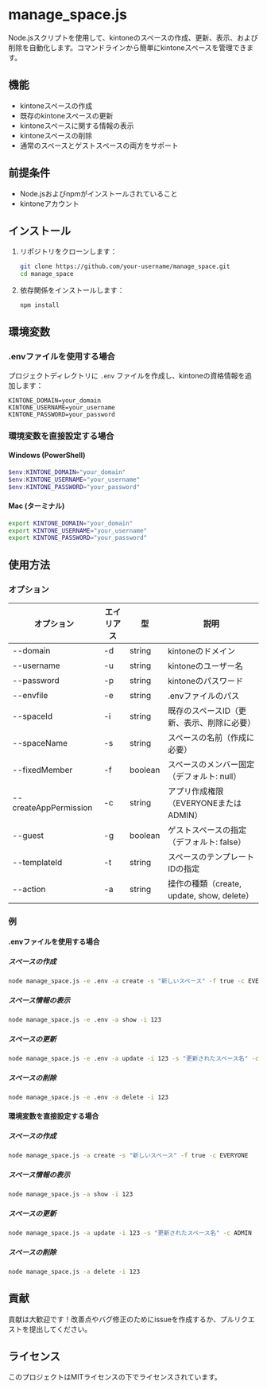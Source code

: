 
# manage_space.js

Node.jsスクリプトを使用して、kintoneのスペースの作成、更新、表示、および削除を自動化します。コマンドラインから簡単にkintoneスペースを管理できます。

## 機能

- kintoneスペースの作成
- 既存のkintoneスペースの更新
- kintoneスペースに関する情報の表示
- kintoneスペースの削除
- 通常のスペースとゲストスペースの両方をサポート

## 前提条件

- Node.jsおよびnpmがインストールされていること
- kintoneアカウント

## インストール

1. リポジトリをクローンします：

    ```bash
    git clone https://github.com/your-username/manage_space.git
    cd manage_space
    ```

2. 依存関係をインストールします：

    ```bash
    npm install
    ```

## 環境変数

### .envファイルを使用する場合

プロジェクトディレクトリに `.env` ファイルを作成し、kintoneの資格情報を追加します：

```plaintext
KINTONE_DOMAIN=your_domain
KINTONE_USERNAME=your_username
KINTONE_PASSWORD=your_password
```

### 環境変数を直接設定する場合

#### Windows (PowerShell)

```powershell
$env:KINTONE_DOMAIN="your_domain"
$env:KINTONE_USERNAME="your_username"
$env:KINTONE_PASSWORD="your_password"
```

#### Mac (ターミナル)

```bash
export KINTONE_DOMAIN="your_domain"
export KINTONE_USERNAME="your_username"
export KINTONE_PASSWORD="your_password"
```

## 使用方法

### オプション

| オプション | エイリアス | 型 | 説明 |
|------------|------------|----|------|
| --domain | -d | string | kintoneのドメイン |
| --username | -u | string | kintoneのユーザー名 |
| --password | -p | string | kintoneのパスワード |
| --envfile | -e | string | .envファイルのパス |
| --spaceId | -i | string | 既存のスペースID（更新、表示、削除に必要） |
| --spaceName | -s | string | スペースの名前（作成に必要） |
| --fixedMember | -f | boolean | スペースのメンバー固定（デフォルト: null） |
| --createAppPermission | -c | string | アプリ作成権限（EVERYONEまたはADMIN） |
| --guest | -g | boolean | ゲストスペースの指定（デフォルト: false） |
| --templateId | -t | string | スペースのテンプレートIDの指定 |
| --action | -a | string | 操作の種類（create, update, show, delete） |

### 例

#### .envファイルを使用する場合

##### スペースの作成

```bash
node manage_space.js -e .env -a create -s "新しいスペース" -f true -c EVERYONE
```

##### スペース情報の表示

```bash
node manage_space.js -e .env -a show -i 123
```

##### スペースの更新

```bash
node manage_space.js -e .env -a update -i 123 -s "更新されたスペース名" -c ADMIN
```

##### スペースの削除

```bash
node manage_space.js -e .env -a delete -i 123
```

#### 環境変数を直接設定する場合

##### スペースの作成

```bash
node manage_space.js -a create -s "新しいスペース" -f true -c EVERYONE
```

##### スペース情報の表示

```bash
node manage_space.js -a show -i 123
```

##### スペースの更新

```bash
node manage_space.js -a update -i 123 -s "更新されたスペース名" -c ADMIN
```

##### スペースの削除

```bash
node manage_space.js -a delete -i 123
```

## 貢献

貢献は大歓迎です！改善点やバグ修正のためにissueを作成するか、プルリクエストを提出してください。

## ライセンス

このプロジェクトはMITライセンスの下でライセンスされています。
